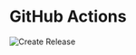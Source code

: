 # GitHub Actions

![Create Release](https://github.com/fcatae/example-simple-java/workflows/Create%20Release/badge.svg)
